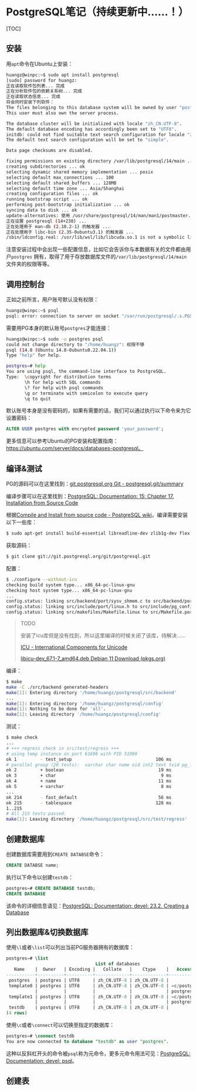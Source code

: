 # PostgreSQL笔记（持续更新中……！）



[TOC]



## 安装

用``apt``命令在Ubuntu上安装：

```bash
huangz@winpc:~$ sudo apt install postgresql
[sudo] password for huangz:
正在读取软件包列表... 完成
正在分析软件包的依赖关系树... 完成
正在读取状态信息... 完成
将会同时安装下列软件：
The files belonging to this database system will be owned by user "postgres".
This user must also own the server process.

The database cluster will be initialized with locale "zh_CN.UTF-8".
The default database encoding has accordingly been set to "UTF8".
initdb: could not find suitable text search configuration for locale "zh_CN.UTF-8"
The default text search configuration will be set to "simple".

Data page checksums are disabled.

fixing permissions on existing directory /var/lib/postgresql/14/main ... ok
creating subdirectories ... ok
selecting dynamic shared memory implementation ... posix
selecting default max_connections ... 100
selecting default shared_buffers ... 128MB
selecting default time zone ... Asia/Shanghai
creating configuration files ... ok
running bootstrap script ... ok
performing post-bootstrap initialization ... ok
syncing data to disk ... ok
update-alternatives: 使用 /usr/share/postgresql/14/man/man1/postmaster.1.gz 来在自动模式中提供 /usr/share/man/man1/postmaster.1.gz (postmaster.1.gz)
正在设置 postgresql (14+238) ...
正在处理用于 man-db (2.10.2-1) 的触发器 ...
正在处理用于 libc-bin (2.35-0ubuntu3.1) 的触发器 ...
/sbin/ldconfig.real: /usr/lib/wsl/lib/libcuda.so.1 is not a symbolic link
```

注意安装过程中会出现一些配置信息，比如它会告诉你与本数据有关的文件都由用户``postgres`` 拥有，取得了用于存放数据库文件的``/var/lib/postgresql/14/main``文件夹的权限等等。



## 调用控制台

正如之前所言，用户账号默认没有权限：

```bash
huangz@winpc:~$ psql
psql: error: connection to server on socket "/var/run/postgresql/.s.PGSQL.5432" failed: FATAL:  role "huangz" does not exist
```

需要用PG本身的默认账号``postgres``才能连接：

```bash
huangz@winpc:~$ sudo -u postgres psql
could not change directory to "/home/huangz": 权限不够
psql (14.8 (Ubuntu 14.8-0ubuntu0.22.04.1))
Type "help" for help.

postgres=# help
You are using psql, the command-line interface to PostgreSQL.
Type:  \copyright for distribution terms
       \h for help with SQL commands
       \? for help with psql commands
       \g or terminate with semicolon to execute query
       \q to quit
```

默认账号本身是没有密码的，如果有需要的话，我们可以通过执行以下命令来为它设置密码：

```sql
ALTER USER postgres with encrypted password 'your_password';
```

更多信息可以参考Ubuntu的PG安装和配置指南：https://ubuntu.com/server/docs/databases-postgresql。



## 编译&测试

PG的源码可以在这里找到：[git.postgresql.org Git - postgresql.git/summary](https://git.postgresql.org/gitweb/?p=postgresql.git)

编译步骤可以在这里找到：[PostgreSQL: Documentation: 15: Chapter 17. Installation from Source Code](https://www.postgresql.org/docs/current/installation.html)

根据[Compile and Install from source code - PostgreSQL wiki](https://wiki.postgresql.org/wiki/Compile_and_Install_from_source_code)，编译需要安装以下一些库：

```bash
$ sudo apt-get install build-essential libreadline-dev zlib1g-dev flex bison libxml2-dev libxslt-dev libssl-dev libxml2-utils xsltproc ccache
```

获取源码：

```bash
$ git clone git://git.postgresql.org/git/postgresql.git
```

配置：

```bash
$ ./configure --without-icu
checking build system type... x86_64-pc-linux-gnu
checking host system type... x86_64-pc-linux-gnu
...
config.status: linking src/backend/port/sysv_shmem.c to src/backend/port/pg_shmem.c
config.status: linking src/include/port/linux.h to src/include/pg_config_os.h
config.status: linking src/makefiles/Makefile.linux to src/Makefile.port
```

> TODO
>
> 安装了icu库但是没有找到，所以这里编译的时候关闭了该库，待解决……
>
> [ICU - International Components for Unicode](https://icu.unicode.org/)
>
> [libicu-dev_67.1-7_amd64.deb Debian 11 Download (pkgs.org)](https://debian.pkgs.org/11/debian-main-amd64/libicu-dev_67.1-7_amd64.deb.html)

编译：

```bash
$ make
make -C ./src/backend generated-headers
make[1]: Entering directory '/home/huangz/postgresql/src/backend'
...
make[1]: Entering directory '/home/huangz/postgresql/config'
make[1]: Nothing to be done for 'all'.
make[1]: Leaving directory '/home/huangz/postgresql/config'
```

测试：

```bash
$ make check
...
# +++ regress check in src/test/regress +++
# using temp instance on port 61696 with PID 51090
ok 1         - test_setup                                106 ms
# parallel group (20 tests):  varchar char name oid int2 text txid pg_lsn boolean int4 uuid float4 regproc money int8 float8 bit enum numeric rangetypes
ok 2         + boolean                                    19 ms
ok 3         + char                                        9 ms
ok 4         + name                                       11 ms
ok 5         + varchar                                     8 ms
...
ok 214       - fast_default                               56 ms
ok 215       - tablespace                                128 ms
1..215
# All 215 tests passed.
make[1]: Leaving directory '/home/huangz/postgresql/src/test/regress'
```



## 创建数据库

创建数据库需要用到``CREATE DATABSE``命令：

```sql
CREATE DATABSE name;
```

执行以下命令以创建``testdb``：

```sql
postgres=# CREATE DATABASE testdb;
CREATE DATABASE
```

该命令的详细信息请见：[PostgreSQL: Documentation: devel: 23.2. Creating a Database](https://www.postgresql.org/docs/devel/manage-ag-createdb.html)



## 列出数据库&切换数据库

使用``\l``或者``\list``可以列出当前PG服务器拥有的数据库：

```sql
postgres=# \list
                                  List of databases
   Name    |  Owner   | Encoding |   Collate   |    Ctype    |   Access privileges
-----------+----------+----------+-------------+-------------+-----------------------
 postgres  | postgres | UTF8     | zh_CN.UTF-8 | zh_CN.UTF-8 |
 template0 | postgres | UTF8     | zh_CN.UTF-8 | zh_CN.UTF-8 | =c/postgres          +
           |          |          |             |             | postgres=CTc/postgres
 template1 | postgres | UTF8     | zh_CN.UTF-8 | zh_CN.UTF-8 | =c/postgres          +
           |          |          |             |             | postgres=CTc/postgres
 testdb    | postgres | UTF8     | zh_CN.UTF-8 | zh_CN.UTF-8 |
(4 rows)
```

使用``\c``或者``\connect``可以切换至指定的数据库：

```sql
postgres=# \connect testdb
You are now connected to database "testdb" as user "postgres".
```

这种以反斜杠开头的命令被``psql``称为元命令，更多元命令用法可见：[PostgreSQL: Documentation: devel: psql](https://www.postgresql.org/docs/devel/app-psql.html)。



## 创建表


